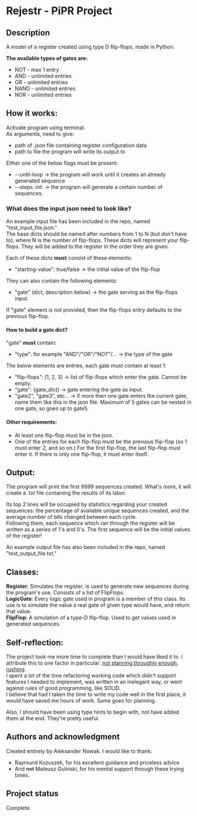 # Rejestr - PiPR Project

## Description
A model of a register created using type D flip-flops, made in Python.

<b>The available types of gates are:</b>
- NOT - max 1 entry
- AND - unlimited entries
- OR - unlimited entries
- NAND - unlimited entries
- NOR - unlimited entries

## How it works:

Activate program using terminal.  
As arguments, need to give:
- path of .json file containing register configuration data
- path to file the program will write its output to

Either one of the below flags must be present:
- --until-loop -> the program will work until it creates an already generated sequence
- --steps :int: -> the program will generate a certain number of sequences.

### What does the input json need to look like?

An example input file has been included in the repo, named "test_input_file.json."  
The base dicts should be named after numbers from 1 to N (but don't have to), where N is the number of flip-flops. These dicts will represent your flip-flops. They will be added to the register in the order they are given.

Each of these dicts <b>must</b> consist of these elements:
- "starting-value": true/false -> the initial value of the flip-flop

They can also contain the following elements:
- "gate" (dict, description below) -> the gate serving as the flip-flops input.

If "gate" element is not provided, then the flip-flops entry defaults to the previous flip-flop.

#### How to build a gate dict?
"gate" <b>must</b> contain:
- "type": for example "AND"/"OR"/"NOT"/... -> the type of the gate

The below elements are entries, each gate must contain at least 1:
- "flip-flops": [1, 2, 3] -> list of flip-flops which enter the gate. Cannot be empty.
- "gate": {gate_dict} -> gate entering the gate as input.
- "gate2", "gate3", etc... -> if more then one gate enters the current gate, name them like this in the json file. Maximum of 5 gates can be nested in one gate, so goes up to gate5.

#### Other requirements:
- At least one flip-flop must be in the json.
- One of the entries for each flip-flop must be the previous flip-flop (so 1 must enter 2, and so on.) For the first flip-flop, the last flip-flop must enter it. If there is only one flip-flop, it must enter itself.

## Output:

The program will print the first 9999 sequences created. What's more, it will create a .txt file containing the results of its labor.

Its top 2 lines will be occupied by statistics regarding your created sequences: the percentage of available unique sequences created, and the average number of bits changed between each cycle.  
Following them, each sequence which ran through the register will be written as a series of 1's and 0's. The first sequence will be the initial values of the register!

An example output file has also been included in the repo, named "test_output_file.txt."

## Classes:

<b>Register</b>:
Simulates the register, is used to generate new sequences during the program's use. Consists of a list of FlipFlops.  
<b>LogicGate</b>:
Every logic gate used in program is a member of this class. Its use is to simulate the value a real gate of given type would have, and return that value.  
<b>FlipFlop</b>:
A simulation of a type-D flip-flop. Used to get values used in generated sequences.

## Self-reflection:

The project took me more time to complete than I would have liked it to. I attribute this to one factor in particular: <ins>not planning throughly enough, rushing</ins>.  
I spent a lot of the time refactoring working code which didn't support features I needed to implement, was written in an inelegant way, or went against rules of good programming, like SOLID.  
I believe that had I taken the time to write my code well in the first place, it would have saved me hours of work. Same goes for planning.

Also, I should have been using type hints to begin with, not have added them at the end. They're pretty useful.

## Authors and acknowledgment
Created entirely by Aleksander Nowak.
I would like to thank:
- Raymund Kożuszek, for his excellent guidance and priceless advice
- And <s>not</s> Mateusz Guliński, for his mental support through these trying times.

## Project status
Complete.
